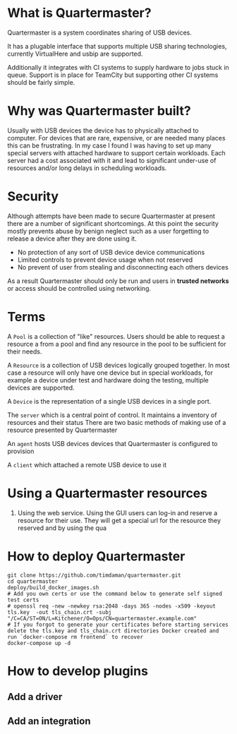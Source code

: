 # What is Quartermaster?
Quartermaster is a system coordinates sharing of USB devices. 

It has a plugable interface that supports multiple USB sharing 
technologies, currently VirtualHere and usbip are supported. 

Additionally it integrates with CI systems to supply hardware to jobs
stuck in queue. Support is in place for TeamCity but supporting other
CI systems should be fairly simple.

# Why was Quartermaster built?

Usually with USB devices the device has to physically attached to computer. 
For devices that are rare, expensive, or are needed many places this can
be frustrating. In my case I found I was having to set up many special
servers with attached hardware to support certain workloads. Each server
had a cost associated with it and lead to significant under-use of
resources and/or long delays in scheduling workloads.

# Security

Although attempts have been made to secure Quartermaster at present there
are a number of significant shortcomings. At this point the security
mostly prevents abuse by benign neglect such as a user forgetting to
release a device after they are done using it.

* No protection of any sort of USB device device communications
* Limited controls to prevent device usage when not reserved
* No prevent of user from stealing and disconnecting each others devices

As a result Quartermaster should only be run and users in
**trusted networks** or access should be controlled using networking.

# Terms

A `Pool` is a collection of "like" resources. Users should be able to 
request a resource a from a pool and find any resource in the pool to 
be sufficient for their needs.

A `Resource` is a collection of USB devices logically grouped together.
In most case a resource will only have one device but in special workloads,
for example a device under test and hardware doing the testing, multiple
devices are supported.

A `Device` is the representation of a single USB devices in a single port.

The `server` which is a central point of control. It maintains a inventory of resources and their status
There are two basic methods of making use of a resource presented by Quartermaster

An `agent` hosts USB devices devices that Quartermaster is configured to provision

A `client` which attached a remote USB device to use it


# Using a Quartermaster resources

1) Using the web service. Using the GUI users can log-in and reserve a resource for their use. They will get a special
url for the resource they reserved and by using the qua


# How to deploy Quartermaster

    git clone https://github.com/timdaman/quartermaster.git
    cd quartermaster
    deploy/build_docker_images.sh
    # Add you own certs or use the command below to generate self signed test certs
    # openssl req -new -newkey rsa:2048 -days 365 -nodes -x509 -keyout tls.key  -out tls_chain.crt -subj "/C=CA/ST=ON/L=Kitchener/O=Ops/CN=quartermaster.example.com"
    # If you forgot to generate your certificates before starting services delete the tls.key and tls_chain.crt directories Docker created and run `docker-compose rm frontend` to recover  
    docker-compose up -d

# How to develop plugins
## Add a driver
## Add an integration
